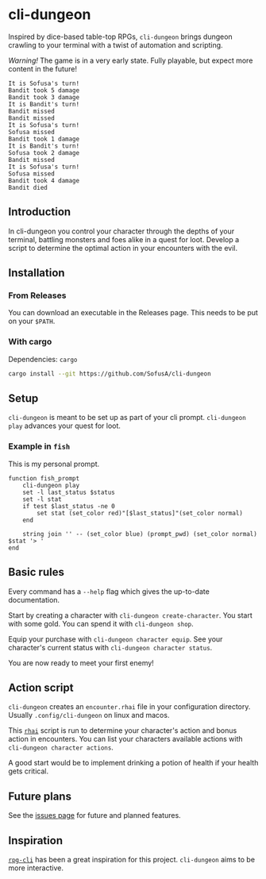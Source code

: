 # cli-dungeon
Inspired by dice-based table-top RPGs, `cli-dungeon` brings dungeon crawling to your terminal with a twist of automation and scripting.

*Warning!*
The game is in a very early state. Fully playable, but expect more content in the future!

```
It is Sofusa's turn!
Bandit took 5 damage
Bandit took 3 damage
It is Bandit's turn!
Bandit missed
Bandit missed
It is Sofusa's turn!
Sofusa missed
Bandit took 1 damage
It is Bandit's turn!
Sofusa took 2 damage
Bandit missed
It is Sofusa's turn!
Sofusa missed
Bandit took 4 damage
Bandit died  
```

## Introduction
In cli-dungeon you control your character through the depths of your terminal, battling monsters and foes alike in a quest for loot.
Develop a script to determine the optimal action in your encounters with the evil.

## Installation
### From Releases
You can download an executable in the Releases page.
This needs to be put on your `$PATH`.

### With cargo
Dependencies: `cargo`
```bash
cargo install --git https://github.com/SofusA/cli-dungeon
```

## Setup
`cli-dungeon` is meant to be set up as part of your cli prompt. `cli-dungeon play` advances your quest for loot.

### Example in `fish`
This is my personal prompt.
```fish
function fish_prompt
    cli-dungeon play
    set -l last_status $status
    set -l stat
    if test $last_status -ne 0
        set stat (set_color red)"[$last_status]"(set_color normal)
    end

    string join '' -- (set_color blue) (prompt_pwd) (set_color normal) $stat '> '
end

```

## Basic rules
Every command has a `--help` flag which gives the up-to-date documentation.

Start by creating a character with `cli-dungeon create-character`.
You start with some gold. You can spend it with `cli-dungeon shop`.

Equip your purchase with `cli-dungeon character equip`.
See your character's current status with `cli-dungeon character status`.

You are now ready to meet your first enemy!

## Action script
`cli-dungeon` creates an `encounter.rhai` file in your configuration directory. Usually `.config/cli-dungeon` on linux and macos.

This [`rhai`](https://rhai.rs/book/) script is run to determine your character's action and bonus action in encounters.
You can list your characters available actions with `cli-dungeon character actions`.

A good start would be to implement drinking a potion of health if your health gets critical.

## Future plans
See the [issues page](https://github.com/SofusA/cli-dungeon/issues) for future and planned features.

## Inspiration
[`rpg-cli`](https://github.com/facundoolano/rpg-cli) has been a great inspiration for this project. `cli-dungeon` aims to be more interactive.
